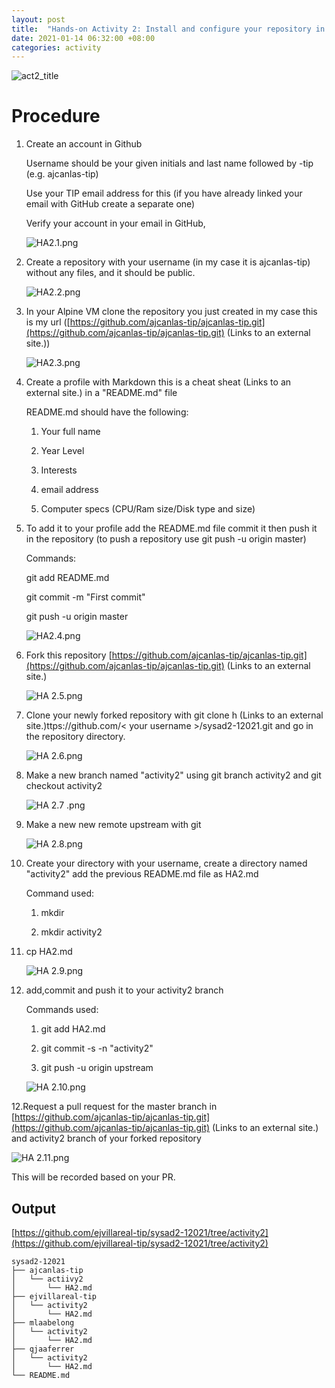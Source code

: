 ```yaml
---
layout: post
title:  "Hands-on Activity 2: Install and configure your repository in remote Git in GitHub"
date: 2021-01-14 06:32:00 +08:00
categories: activity
---
```

![act2_title](https://user-images.githubusercontent.com/75426228/104671531-f8353400-5718-11eb-9b7d-3ff2920ab6ba.png)
# Procedure
1. Create an account in Github

    Username should be your given initials and last name followed by -tip (e.g.  ajcanlas-tip)

    Use your TIP email address for this (if you have already linked your email with GitHub create a separate one)

    Verify your account in your email in GitHub,

    ![HA2.1.png](https://user-images.githubusercontent.com/75426228/104672136-25cead00-571a-11eb-9243-5dbd844ed987.png)

2. Create a repository with your username (in my case it is ajcanlas-tip) without any files, and it should be public.

    ![HA2.2.png](https://user-images.githubusercontent.com/75426228/104672180-3b43d700-571a-11eb-9795-069ba61db89c.png)

3. In your Alpine VM clone the repository you just created in my case this is my url ([https://github.com/ajcanlas-tip/ajcanlas-tip.git](https://github.com/ajcanlas-tip/ajcanlas-tip.git) (Links to an external site.))

    ![HA2.3.png](https://user-images.githubusercontent.com/75426228/104672200-47c82f80-571a-11eb-97d1-887facc3e562.png)

4. Create a profile with Markdown this is a cheat sheat (Links to an external site.) in a "README.md" file

    README.md should have the following:

    1. Your full name

    2. Year Level

    3. Interests

    4. email address

    5. Computer specs (CPU/Ram size/Disk type and size)

 

5. To add it to your profile add the README.md file commit it then push it in the repository (to push a repository use git push -u origin master)

    Commands:

    git add README.md

    git commit -m "First commit"

    git push -u origin master

    ![HA2.4.png](https://user-images.githubusercontent.com/75426228/104672252-67f7ee80-571a-11eb-913d-32f22faa2662.png)

6. Fork this repository [https://github.com/ajcanlas-tip/ajcanlas-tip.git](https://github.com/ajcanlas-tip/ajcanlas-tip.git) (Links to an external site.) 

    ![HA 2.5.png](https://user-images.githubusercontent.com/75426228/104672292-7a722800-571a-11eb-9293-940021b06902.png)

7. Clone your newly forked repository with git clone h (Links to an external site.)ttps://github.com/< your username >/sysad2-12021.git and  go in the repository directory.

    ![HA 2.6.png](https://user-images.githubusercontent.com/75426228/104672316-852cbd00-571a-11eb-9283-d48a487969e3.png)

8. Make a new branch named "activity2" using git branch activity2 and git checkout activity2

    ![HA 2.7 .png](https://user-images.githubusercontent.com/75426228/104672340-8fe75200-571a-11eb-9c3f-f60efdecc02f.png)

9. Make a new new remote upstream with git 

    ![HA 2.8.png](https://user-images.githubusercontent.com/75426228/104672363-9c6baa80-571a-11eb-9071-70b39d531157.png)

10. Create your directory with your username, create a directory named "activity2" add the previous README.md file as HA2.md

    Command used:

    1. mkdir <your username>

    2. mkdir activity2

3. cp <path of your README.md file> HA2.md

    ![HA 2.9.png](https://user-images.githubusercontent.com/75426228/104672383-a9889980-571a-11eb-92fc-b2c8fe40ed40.png)

11. add,commit and push it to your activity2 branch

    Commands used:

    1. git add HA2.md

    2. git commit -s -n "activity2"

    3. git push -u origin upstream

    ![HA 2.10.png](https://user-images.githubusercontent.com/75426228/104672410-b5745b80-571a-11eb-98d5-450557548f6c.png)

12.Request a pull request for the master branch in [https://github.com/ajcanlas-tip/ajcanlas-tip.git](https://github.com/ajcanlas-tip/ajcanlas-tip.git) (Links to an external site.) and activity2 branch of your forked repository

![HA 2.11.png](https://user-images.githubusercontent.com/75426228/104673848-83182d80-571d-11eb-9480-8c36c6227e98.png)

This will be recorded based on your PR.

## Output
[https://github.com/ejvillareal-tip/sysad2-12021/tree/activity2](https://github.com/ejvillareal-tip/sysad2-12021/tree/activity2)

```
sysad2-12021
├── ajcanlas-tip
│   └── actiivy2
│       └── HA2.md
├── ejvillareal-tip
│   └── activity2
│       └── HA2.md
├── mlaabelong
│   └── activity2
│       └── HA2.md
├── qjaaferrer
│   └── activity2
│       └── HA2.md
└── README.md

```